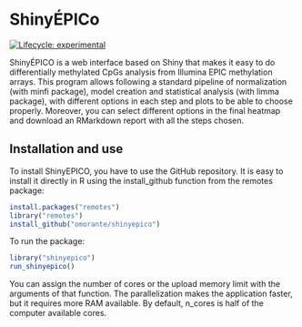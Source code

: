 
<!-- README.md is generated from README.Rmd. Please edit that file -->
ShinyÉPICo
==========

<!-- badges: start -->
[![Lifecycle: experimental](https://img.shields.io/badge/lifecycle-experimental-orange.svg)](https://www.tidyverse.org/lifecycle/#experimental) <!-- badges: end -->

ShinyÉPICO is a web interface based on Shiny that makes it easy to do differentially methylated CpGs analysis from Illumina EPIC methylation arrays. This program allows following a standard pipeline of normalization (with minfi package), model creation and statistical analysis (with limma package), with different options in each step and plots to be able to choose properly. Moreover, you can select different options in the final heatmap and download an RMarkdown report with all the steps chosen.

Installation and use
--------------------

To install ShinyEPICO, you have to use the GitHub repository. It is easy to install it directly in R using the install\_github function from the remotes package:

``` r
install.packages("remotes")
library("remotes")
install_github("omorante/shinyepico")
```

To run the package:

``` r
library("shinyepico")
run_shinyepico()
```

You can assign the number of cores or the upload memory limit with the arguments of that function. The parallelization makes the application faster, but it requires more RAM available. By default, n\_cores is half of the computer available cores.
